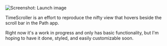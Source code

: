 ![Screenshot: Launch image](https://github.com/andrewroycarter/TimeScroller/raw/master/screenshot.png)

TimeScroller is an effort to reproduce the nifty view that hovers beside the scroll bar in the Path app. 

Right now it's a work in progress and only has basic functionality, but I'm hoping to have it done, styled, and easily customizable soon.  
